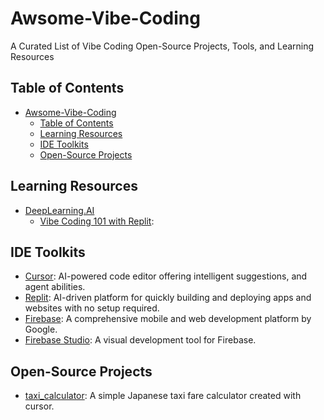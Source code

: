 # Awsome-Vibe-Coding
A Curated List of Vibe Coding Open-Source Projects, Tools, and Learning Resources


## Table of Contents
- [Awsome-Vibe-Coding](#awsome-vibe-coding)
  - [Table of Contents](#table-of-contents)
  - [Learning Resources](#learning-resources)
  - [IDE Toolkits](#ide-toolkits)
  - [Open-Source Projects](#open-source-projects)

## Learning Resources

- [DeepLearning.AI](https://www.deeplearning.ai/)
  - [Vibe Coding 101 with Replit](https://learn.deeplearning.ai/courses/vibe-coding-101-with-replit):


## IDE Toolkits

- [Cursor](https://www.cursor.com/): AI-powered code editor offering intelligent suggestions, and agent abilities.
- [Replit](https://replit.com/): AI-driven platform for quickly building and deploying apps and websites with no setup required.
- [Firebase](https://firebase.google.com/): A comprehensive mobile and web development platform by Google.
- [Firebase Studio](https://studio.firebase.google.com): A visual development tool for Firebase.

## Open-Source Projects

- [taxi_calculator](https://github.com/0xWelt/taxi_calculator): A simple Japanese taxi fare calculator created with cursor.

